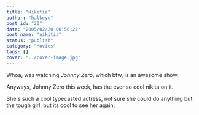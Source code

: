```yaml
---
title: "Nikitia"
author: "halkeye"
post_id: "20"
date: "2005/02/20 00:56:22"
post_name: "nikitia"
status: "publish"
category: "Movies"
tags: []
cover: "../cover-image.jpg"
---
```


Whoa, was watching _Johnny Zero_, which btw, is an awesome show.

Anyways, Johnny Zero this week, has the ever so cool nikita on it.  

She's such a cool typecasted actress, not sure she could do anything but the tough girl, but its cool to see her again.